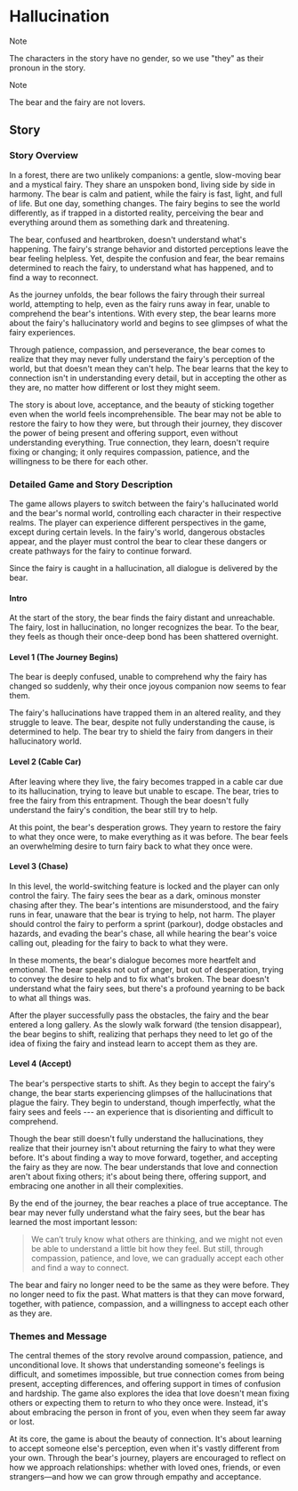 # Hallucination

> [!NOTE]
> The characters in the story have no gender, so we use "they" as their pronoun in the story.

> [!NOTE]
> The bear and the fairy are not lovers.

## Story
### Story Overview

In a forest, there are two unlikely companions: a gentle, slow-moving bear and a mystical fairy. They share an unspoken bond, living side by side in harmony. The bear is calm and patient, while the fairy is fast, light, and full of life. But one day, something changes. The fairy begins to see the world differently, as if trapped in a distorted reality, perceiving the bear and everything around them as something dark and threatening.

The bear, confused and heartbroken, doesn't understand what's happening. The fairy's strange behavior and distorted perceptions leave the bear feeling helpless. Yet, despite the confusion and fear, the bear remains determined to reach the fairy, to understand what has happened, and to find a way to reconnect.

As the journey unfolds, the bear follows the fairy through their surreal world, attempting to help, even as the fairy runs away in fear, unable to comprehend the bear's intentions. With every step, the bear learns more about the fairy's hallucinatory world and begins to see glimpses of what the fairy experiences.

Through patience, compassion, and perseverance, the bear comes to realize that they may never fully understand the fairy's perception of the world, but that doesn't mean they can't help. The bear learns that the key to connection isn't in understanding every detail, but in accepting the other as they are, no matter how different or lost they might seem.

The story is about love, acceptance, and the beauty of sticking together even when the world feels incomprehensible. The bear may not be able to restore the fairy to how they were, but through their journey, they discover the power of being present and offering support, even without understanding everything. True connection, they learn, doesn't require fixing or changing; it only requires compassion, patience, and the willingness to be there for each other.

### Detailed Game and Story Description

The game allows players to switch between the fairy's hallucinated world and the bear's normal world, controlling each character in their respective realms. The player can experience different perspectives in the game, except during certain levels. In the fairy's world, dangerous obstacles appear, and the player must control the bear to clear these dangers or create pathways for the fairy to continue forward.

Since the fairy is caught in a hallucination, all dialogue is delivered by the bear.

#### Intro
At the start of the story, the bear finds the fairy distant and unreachable. The fairy, lost in hallucination, no longer recognizes the bear. To the bear, they feels as though their once-deep bond has been shattered overnight.

#### Level 1 (The Journey Begins)
The bear is deeply confused, unable to comprehend why the fairy has changed so suddenly, why their once joyous companion now seems to fear them.

The fairy's hallucinations have trapped them in an altered reality, and they struggle to leave. The bear, despite not fully understanding the cause, is determined to help. 
The bear try to shield the fairy from dangers in their hallucinatory world.

#### Level 2 (Cable Car)
After leaving where they live, the fairy becomes trapped in a cable car due to its hallucination, trying to leave but unable to escape. The bear, tries to free the fairy from this entrapment. Though the bear doesn't fully understand the fairy's condition, the bear still try to help.

At this point, the bear's desperation grows. They yearn to restore the fairy to what they once were, to make everything as it was before. The bear feels an overwhelming desire to turn fairy back to what they once were.

#### Level 3 (Chase)
In this level, the world-switching feature is locked and the player can only control the fairy.
The fairy sees the bear as a dark, ominous monster chasing after they. The bear's intentions are misunderstood, and the fairy runs in fear, unaware that the bear is trying to help, not harm. The player should control the fairy to perform a sprint (parkour), dodge obstacles and hazards, and evading the bear's chase, all while hearing the bear's voice calling out, pleading for the fairy to back to what they were.

In these moments, the bear's dialogue becomes more heartfelt and emotional. The bear speaks not out of anger, but out of desperation, trying to convey the desire to help and to fix what's broken. The bear doesn't understand what the fairy sees, but there's a profound yearning to be back to what all things was.

After the player successfully pass the obstacles, the fairy and the bear entered a long gallery.
As the slowly walk forward (the tension disappear), the bear begins to shift, realizing that perhaps they need to let go of the idea of fixing the fairy and instead learn to accept them as they are.

#### Level 4 (Accept)

The bear's perspective starts to shift. As they begin to accept the fairy's change, the bear starts experiencing glimpses of the hallucinations that plague the fairy. They begin to understand, though imperfectly, what the fairy sees and feels --- an experience that is disorienting and difficult to comprehend.

Though the bear still doesn't fully understand the hallucinations, they realize that their journey isn't about returning the fairy to what they were before. It's about finding a way to move forward, together, and accepting the fairy as they are now. The bear understands that love and connection aren't about fixing others; it's about being there, offering support, and embracing one another in all their complexities.

By the end of the journey, the bear reaches a place of true acceptance. The bear may never fully understand what the fairy sees, but the bear has learned the most important lesson: 
> We can’t truly know what others are thinking, and we might not even be able to understand a little bit how they feel.
> But still, through compassion, patience, and love, we can gradually accept each other and find a way to connect.


The bear and fairy no longer need to be the same as they were before. They no longer need to fix the past. What matters is that they can move forward, together, with patience, compassion, and a willingness to accept each other as they are.

### Themes and Message

The central themes of the story revolve around compassion, patience, and unconditional love. It shows that understanding someone's feelings is difficult, and sometimes impossible, but true connection comes from being present, accepting differences, and offering support in times of confusion and hardship. The game also explores the idea that love doesn't mean fixing others or expecting them to return to who they once were. Instead, it's about embracing the person in front of you, even when they seem far away or lost.

At its core, the game is about the beauty of  connection. It's about learning to accept someone else's perception, even when it's vastly different from your own. Through the bear's journey, players are encouraged to reflect on how we approach relationships: whether with loved ones, friends, or even strangers—and how we can grow through empathy and acceptance.
